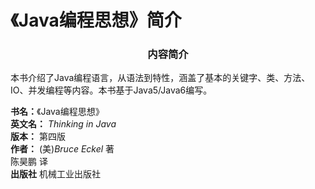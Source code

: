 # 《Java编程思想》简介

### <center> 内容简介<center/>

本书介绍了Java编程语言，从语法到特性，涵盖了基本的关键字、类、方法、IO、并发编程等内容。本书基于Java5/Java6编写。


**书名：**《Java编程思想》<br/>
**英文名：** _Thinking in Java_<br/>
**版本：** 第四版<br/>
**作者：** (美)_Bruce Eckel_ 著<br/>
     陈昊鹏 译<br/>
**出版社** 机械工业出版社